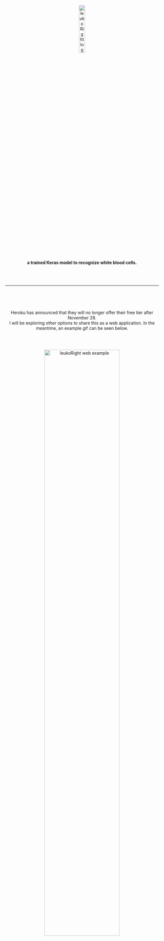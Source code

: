 <br><p align="center"><img src="https://raw.githubusercontent.com/originates/leukoRight/main/leukoright.png?raw=true" alt="leukoRight logo" width="20%"></p>
<br>
#### <p align="center">a trained Keras model to recognize white blood cells.</p>
<br> <br>


---
<br>
<br>
<br>

<p align="center">
Heroku has announced that they will no longer offer their free tier after November 28. 
<br>
I will be exploring other options to share this as a web application. In the meantime, an example gif can be seen below.
<br><br></p>



<br><p align="center"><img src="https://raw.githubusercontent.com/originates/leukoRight/main/leukoRightWeb.gif?raw=true" alt="leukoRight web example" width="70%"></p>

<br><br><br><br>

## todo


1. finish this readme file.
2. find suitable web app host?
3. find more cell image datasets/examples?
4. create a better model. 
  - the model is not perfect (seemingly due to an over representation of neutrophils in the training images). 
  - I am looking into ways to increase inference accuracy. 
6. <del>redesign webapp. currently barebones for demonstration purposes.</del>

<br>
<br>

## The model

the leukoRight model has been trained to differentiate the following WBC types.

- Neutrophil
- Band Neutrophil
- Lymphocyte
- Large (activated) lymphocyte
- Monocyte
- Basophil
- Eosinophil
- Metamyelocyte

It is also trained to differentiate Artifacts and Bursted Cells.

<br><br>

## .h5 file instructions 
<br>
I wouldn't suggest using the current model for any purpose, however, if interested—the leukoRight model tar file can be found in /models with the caveat being that because the file is very large (~32mb) it is split into 2 different parts:  
<br><br>

`partaa` and `partab`

<br><br>
To combine these files into a single tar file use the following command

`cat leukoright_model.tar.gz.parta* >leukoright.tar.gz.joined`

<br><br><br><br>


(in process)
